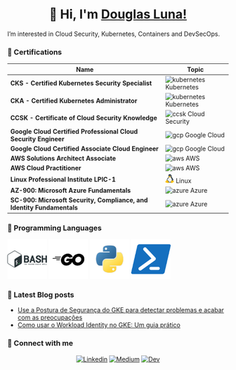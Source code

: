 <h1 align="center">
  👋 Hi, I'm <a href="https://www.linkedin.com/in/douglasluna/" target="_blank">Douglas Luna!</a>
</h1>

I’m interested in Cloud Security, Kubernetes, Containers and DevSecOps.

### 🏅 Certifications
<p align="left">

| Name  | Topic |
| ------------- | ------------- |
| **CKS - Certified Kubernetes Security Specialist** | <img src="https://www.vectorlogo.zone/logos/kubernetes/kubernetes-icon.svg" alt="kubernetes" width="20" height="20"/> Kubernetes |
| **CKA - Certified Kubernetes Administrator** | <img src="https://www.vectorlogo.zone/logos/kubernetes/kubernetes-icon.svg" alt="kubernetes" width="20" height="20"/> Kubernetes |
| **CCSK - Certificate of Cloud Security Knowledge** | <img src="https://cloudsecurityalliance.org/assets/education/ccsk/credly_badge-ed17d466458785c409ac00edc33ffbc8a95ef56aebbd36e969441654a29adc1d.png" alt="ccsk" width="20" height="20"/>  Cloud Security |
| **Google Cloud Certified Professional Cloud Security Engineer** | <img src="https://www.vectorlogo.zone/logos/google_cloud/google_cloud-icon.svg" alt="gcp" width="20" height="20"/> Google Cloud |
| **Google Cloud Certified Associate Cloud Engineer** | <img src="https://www.vectorlogo.zone/logos/google_cloud/google_cloud-icon.svg" alt="gcp" width="20" height="20"/> Google Cloud |
| **AWS Solutions Architect Associate** | <img src="https://fiverr-res.cloudinary.com/images/t_thumbnail3_3,q_auto,f_auto/gigs/319742695/original/e0139f4a6816c0d623079fe2f69956fb563e16b3/do-something-i-am-really-good-at.png" alt="aws" width="20" height="20"/> AWS |
| **AWS Cloud Practitioner** | <img src="https://fiverr-res.cloudinary.com/images/t_thumbnail3_3,q_auto,f_auto/gigs/319742695/original/e0139f4a6816c0d623079fe2f69956fb563e16b3/do-something-i-am-really-good-at.png" alt="aws" width="20" height="20"/> AWS |
| **Linux Professional Institute LPIC-1** | <img src="https://raw.githubusercontent.com/vital987/vital987/master/assets/linux.svg" alt="linux" width="20" height="20"/> Linux |
| **AZ-900: Microsoft Azure Fundamentals** | <img src="https://swimburger.net/media/fbqnp2ie/azure.svg" alt="azure" width="20" height="20"/> Azure |
| **SC-900: Microsoft Security, Compliance, and Identity Fundamentals** | <img src="https://swimburger.net/media/fbqnp2ie/azure.svg" alt="azure" width="20" height="20"/> Azure |


### 📄 Programming Languages
<p align="left">
<img src="https://raw.githubusercontent.com/github/explore/80688e429a7d4ef2fca1e82350fe8e3517d3494d/topics/bash/bash.png" alt="bash" width="90" height="90"/> 
<img src="https://raw.githubusercontent.com/github/explore/80688e429a7d4ef2fca1e82350fe8e3517d3494d/topics/go/go.png" alt="go" width="90" height="90"/>
<img src="https://raw.githubusercontent.com/github/explore/80688e429a7d4ef2fca1e82350fe8e3517d3494d/topics/python/python.png" alt="python" width="90" height="90"/> 
<img src="https://raw.githubusercontent.com/douglasluna/douglasluna/main/icons/powershell_icon.png" alt="powershell" width="90" height="90"/> 

### :card_index: Latest Blog posts
<!-- BLOG-POST-LIST:START -->
- [Use a Postura de Segurança do GKE para detectar problemas e acabar com as preocupações](https://blog.douglasluna.com/use-a-postura-de-seguranca-do-gke-para-detectar-problemas-e-acabar-com-as-preocupacoes)
- [Como usar o Workload Identity no GKE: Um guia prático](https://blog.douglasluna.com/como-usar-o-workload-identity-no-gke-um-guia-pratico)
<!-- BLOG-POST-LIST:END -->

### 🙌 Connect with me
<div align="center">
<a href="https://linkedin.com/in/douglasluna" target="blank"><img align="center" src="https://raw.githubusercontent.com/rahuldkjain/github-profile-readme-generator/master/src/images/icons/Social/linked-in-alt.svg" height="40" width="40" alt="Linkedin" /></a>
<a href="https://medium.com/@douglasluna" target="blank"><img align="center" src="https://raw.githubusercontent.com/FortAwesome/Font-Awesome/6.x/svgs/brands/medium.svg" height="40" width="40" alt="Medium" /></a>
<a href="https://dev.to/douglasluna" target="blank"><img align="center" src="https://thepracticaldev.s3.amazonaws.com/i/78hs31fax49uwy6kbxyw.png" height="40" width="40" alt="Dev" /></a>
</div>


<!---
douglasluna/douglasluna is a ✨ special ✨ repository because its `README.md` (this file) appears on your GitHub profile.
You can click the Preview link to take a look at your changes.
--->
